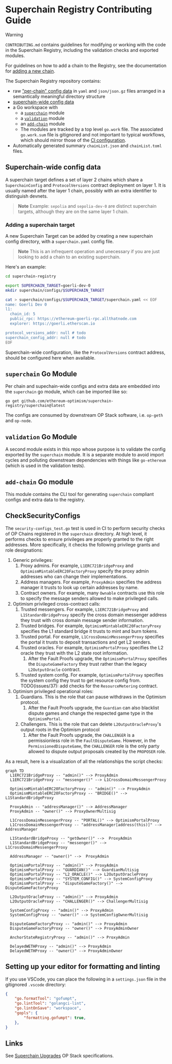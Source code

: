 # Superchain Registry Contributing Guide

> [!WARNING]
> `CONTRIBUTING.md` contains guidelines for modifying or working with the code in the Superchain Registry, including the validation checks and exported modules.
> 
> For guidelines on how to add a chain to the Registry, see the documentation for [adding a new chain](documentation/add-chain.md).

The Superchain Registry repository contains:
* raw ["per-chain" config data](./README.md#3-understand-output) in `yaml` and `json/json.gz` files arranged in a semantically meaningful directory structure
* [superchain-wide config data](#superchain-wide-config-data)
* a Go workspace with
  - a [`superchain`](#superchain-go-module) module
  - a [`validation`](#validation-go-module) module
  - an [`add-chain`](#add-chain-go-module) module
  - The modules are tracked by a top level `go.work` file. The associated `go.work.sum` file is gitignored and not important to typical workflows, which should mirror those of the [CI configuration](.circleci/config.yml).
* Automatically generated summary `chainList.json` and `chainList.toml` files.


## Superchain-wide config data
A superchain target defines a set of layer 2 chains which share a `SuperchainConfig` and `ProtocolVersions` contract deployment on layer 1. It is usually named after the layer 1 chain, possibly with an extra identifier to distinguish devnets.


> **Note**
> Example: `sepolia` and `sepolia-dev-0` are distinct superchain targets, although they are on the same layer 1 chain.

### Adding a superchain target
A new Superchain Target can be added by creating a new superchain config directory,
with a `superchain.yaml` config file.

> **Note**
> This is an infrequent operation and unecessary if you are just looking to add a chain to an existing superchain.

Here's an example:

```bash
cd superchain-registry

export SUPERCHAIN_TARGET=goerli-dev-0
mkdir superchain/configs/$SUPERCHAIN_TARGET

cat > superchain/configs/$SUPERCHAIN_TARGET/superchain.yaml << EOF
name: Goerli Dev 0
l1:
  chain_id: 5
  public_rpc: https://ethereum-goerli-rpc.allthatnode.com
  explorer: https://goerli.etherscan.io

protocol_versions_addr: null # todo
superchain_config_addr: null # todo
EOF
```
Superchain-wide configuration, like the `ProtocolVersions` contract address, should be configured here when available.




## `superchain` Go Module

Per chain and supechain-wide configs and extra data are embedded into the `superchain` go module, which can be imported like so:

```
go get github.com/ethereum-optimism/superchain-registry/superchain@latest
```
The configs are consumed by downstream OP Stack software, i.e. `op-geth` and `op-node`.


## `validation` Go Module
A second module exists in this repo whose purpose is to validate the config exported by the `superchain` module. It is a separate module to avoid import cycles and polluting downstream dependencies with things like `go-ethereum` (which is used in the validation tests).

## `add-chain` Go module
This module contains the CLI tool for generating `superchain` compliant configs and extra data to the registry.

## CheckSecurityConfigs

The `security-configs_test.go` test is used in CI to perform
security checks of OP Chains registered in the `superchain`
directory. At high level, it performs checks to ensure privileges are
properly granted to the right addresses. More specifically, it checks
the following privilege grants and role designations:

1. Generic privileges:
   1. Proxy admins. For example, `L1ERC721BridgeProxy` and
      `OptimismMintableERC20FactoryProxy` specify the proxy admin
      addresses who can change their implementations.
   2. Address managers. For example, `ProxyAdmin` specifies the
      address manager it trusts to look up certain addresses by name.
   3. Contract owners. For example, many `Ownable` contracts use this
      role to specify the message senders allowed to make privileged
      calls.
2. Optimism privileged cross-contract calls:
   1. Trusted messengers. For example, `L1ERC721BridgeProxy` and
      `L1StandardBridgeProxy` specify the cross domain messenger
      address they trust with cross domain message sender information.
   2. Trusted bridges. For example,
      `OptimismMintableERC20FactoryProxy` specifies the L1 standard
      bridge it trusts to mint and burn tokens.
   3. Trusted portal. For example, `L1CrossDomainMessengerProxy`
      specifies the portal it trusts to deposit transactions and get
      L2 senders.
   4. Trusted oracles. For example, `OptimismPortalProxy` specifies
      the L2 oracle they trust with the L2 state root information.
      1. After the Fault Proofs upgrade, the `OptimismPortalProxy` specifies the `DisputeGameFactory` they trust rather
      than the legacy `L2OutputOracle` contract.
   5. Trusted system config. For example, `OptimismPortalProxy`
      specifies the system config they trust to get resource config
      from. TODO(issues/37): add checks for the `ResourceMetering`
      contract.
3. Optimism privileged operational roles:
   1. Guardians. This is the role that can pause withdraws in the
      Optimism protocol.
      1. After the Fault Proofs upgrade, the `Guardian` can also blacklist dispute games and change the respected game type
         in the `OptimismPortal`.
   2. Challengers. This is the role that can delete `L2OutputOracleProxy`'s output roots in the Optimism protocol
      1. After the Fault Proofs upgrade, the `CHALLENGER` is a permissionless role in the `FaultDisputeGame`. However,
         in the `PermissionedDisputeGame`, the `CHALLENGER` role is the only party allowed to dispute output proposals
         created by the `PROPOSER` role.

As a result, here is a visualization of all the relationships the script checks:

``` mermaid
graph TD
  L1ERC721BridgeProxy -- "admin()" --> ProxyAdmin
  L1ERC721BridgeProxy -- "messenger()" --> L1CrossDomainMessengerProxy

  OptimismMintableERC20FactoryProxy -- "admin()" --> ProxyAdmin
  OptimismMintableERC20FactoryProxy -- "BRIDGE()" --> L1StandardBridgeProxy

  ProxyAdmin -- "addressManager()" --> AddressManager
  ProxyAdmin -- "owner()" --> ProxyOwnerMultisig

  L1CrossDomainMessengerProxy -- "PORTAL()" --> OptimismPortalProxy
  L1CrossDomainMessengerProxy -- "addressManager[address(this)]" --> AddressManager

  L1StandardBridgeProxy -- "getOwner()" -->  ProxyAdmin
  L1StandardBridgeProxy -- "messenger()" --> L1CrossDomainMessengerProxy

  AddressManager -- "owner()" -->  ProxyAdmin

  OptimismPortalProxy -- "admin()" --> ProxyAdmin
  OptimismPortalProxy -- "GUARDIAN()" --> GuardianMultisig
  OptimismPortalProxy -- "L2_ORACLE()" --> L2OutputOracleProxy
  OptimismPortalProxy -- "SYSTEM_CONFIG()" --> SystemConfigProxy
  OptimismPortalProxy -- "disputeGameFactory()" --> DisputeGameFactoryProxy

  L2OutputOracleProxy -- "admin()" --> ProxyAdmin
  L2OutputOracleProxy -- "CHALLENGER()" --> ChallengerMultisig

  SystemConfigProxy -- "admin()" --> ProxyAdmin
  SystemConfigProxy -- "owner()" --> SystemConfigOwnerMultisig

  DisputeGameFactoryProxy -- "admin()" --> ProxyAdmin
  DisputeGameFactoryProxy -- "owner()" --> ProxyAdminOwner

  AnchorStateRegistryProxy -- "admin()" --> ProxyAdmin

  DelayedWETHProxy -- "admin()" --> ProxyAdmin
  DelayedWETHProxy -- "owner()" --> ProxyAdminOwner
```

## Setting up your editor for formatting and linting
If you use VSCode, you can place the following in a `settings.json` file in the gitignored `.vscode` directory:

```json
{
    "go.formatTool": "gofumpt",
    "go.lintTool": "golangci-lint",
    "go.lintOnSave": "workspace",
    "gopls": {
        "formatting.gofumpt": true,
    },
}
```


## Links
See [Superchain Upgrades] OP Stack specifications.

[Superchain Upgrades]: https://specs.optimism.io/protocol/superchain-upgrades.html
